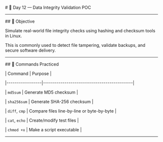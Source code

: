 \# 🧾 Day 12 — Data Integrity Validation POC



---



\## 🎯 Objective



Simulate real-world file integrity checks using hashing and checksum tools in Linux.  

This is commonly used to detect file tampering, validate backups, and secure software delivery.



---



\## 📌 Commands Practiced



| Command         | Purpose                                      |

|------------------|----------------------------------------------|

| `md5sum`         | Generate MD5 checksum                        |

| `sha256sum`      | Generate SHA-256 checksum                    |

| `diff`, `cmp`    | Compare files line-by-line or byte-by-byte   |

| `cat`, `echo`    | Create/modify test files                     |

| `chmod +x`       | Make a script executable                     |



---



